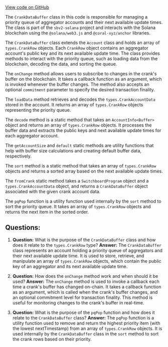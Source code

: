 [View code on GitHub](https://github.com/switchboard-xyz/sbv2-solana/blob/master/javascript/solana.js/src/accounts/crankDataBuffer.ts)

The `CrankDataBuffer` class in this code is responsible for managing a priority queue of aggregator accounts and their next available update times. The class is part of the `sbv2-solana` project and interacts with the Solana blockchain using the `@solana/web3.js` and `@coral-xyz/anchor` libraries.

The `CrankDataBuffer` class extends the `Account` class and holds an array of `types.CrankRow` objects. Each `CrankRow` object contains an aggregator account's public key and its next available update time. The class provides methods to interact with the priority queue, such as loading data from the blockchain, decoding the data, and sorting the queue.

The `onChange` method allows users to subscribe to changes in the crank's buffer on the blockchain. It takes a callback function as an argument, which is invoked whenever the buffer changes. The method also accepts an optional `commitment` parameter to specify the desired transaction finality.

The `loadData` method retrieves and decodes the `types.CrankAccountData` stored in the account. It returns an array of `types.CrankRow` objects representing the priority queue.

The `decode` method is a static method that takes an `AccountInfo<Buffer>` object and returns an array of `types.CrankRow` objects. It processes the buffer data and extracts the public keys and next available update times for each aggregator account.

The `getAccountSize` and `default` static methods are utility functions that help with buffer size calculations and creating default buffer data, respectively.

The `sort` method is a static method that takes an array of `types.CrankRow` objects and returns a sorted array based on the next available update times.

The `fromCrank` static method takes a `SwitchboardProgram` object and a `types.CrankAccountData` object, and returns a `CrankDataBuffer` object associated with the given crank account data.

The `pqPop` function is a utility function used internally by the `sort` method to sort the priority queue. It takes an array of `types.CrankRow` objects and returns the next item in the sorted order.
## Questions: 
 1. **Question:** What is the purpose of the `CrankDataBuffer` class and how does it relate to the `types.CrankRow` type?
   **Answer:** The `CrankDataBuffer` class represents an account holding a priority queue of aggregators and their next available update time. It is used to store, retrieve, and manipulate an array of `types.CrankRow` objects, which contain the public key of an aggregator and its next available update time.

2. **Question:** How does the `onChange` method work and when should it be used?
   **Answer:** The `onChange` method is used to invoke a callback each time a crank's buffer has changed on-chain. It takes a callback function as an argument, which is called when the crank's buffer changes, and an optional commitment level for transaction finality. This method is useful for monitoring changes to the crank's buffer in real-time.

3. **Question:** What is the purpose of the `pqPop` function and how does it relate to the `CrankDataBuffer` class?
   **Answer:** The `pqPop` function is a utility function used to remove and return the highest priority item (with the lowest nextTimestamp) from an array of `types.CrankRow` objects. It is used internally by the `CrankDataBuffer` class in the `sort` method to sort the crank rows based on their priority.